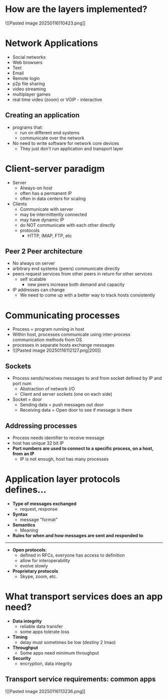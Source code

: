 # How are the layers implemented?
![[Pasted image 20250116110423.png]]
# Network Applications
- Social networks
- Web browsers
- Text
- Email
- Remote login
- p2p file sharing
- video streaming
- multiplayer games
- real time video (zoom) or VOIP - interactive
## Creating an application
- programs that:
	- run on different end systems
	- communicate over the network
- No need to write software for network core devices
	- They just don't run application and transport layer
# Client-server paradigm
- Server
	- Always-on host
	- often has a permanent IP
	- often in data centers for scaling
- Clients
	- Communicate with server
	- may be intermittently connected
	- may have dynamic IP
	- do NOT communicate with each other directly
	- protocols
		- HTTP, IMAP, FTP, etc
## Peer 2 Peer architecture
- No always on server
- arbitrary end systems (peers) communicate directly
- peers request services from other peers in return for other services
	- self scalable
		- new peers increase both demand and capacity
- IP addresses can change
	- We need to come up with a better way to track hosts consistently
# Communicating processes
- Process = program running in host
- Within host, processes communicate using inter-process communication methods from OS
- processes in separate hosts exchange messages
- ![[Pasted image 20250116112127.png|200]]
## Sockets
- Process sends/receives messages to and from socket defined by IP and port num
	- Abstraction of network I/O
	- Client and server sockets (one on each side)
- Socket = door
	- Sending data =  push messages out door
	- Receiving data = Open door to see if message is there
## Addressing processes
- Process needs identifier to receive message
- host has unique 32 bit IP
- **Port numbers are used to connect to a specific process, on a host, from an IP**
	- IP is not enough, host has many processes
# Application layer protocols defines...
- **Type of messages exchanged**
	- request, response
- **Syntax**
	- message "format"
- **Semantics**
	- Meaning
- **Rules for when and how messages are sent and responded to**
---
- **Open protocols**:
	- defined in RFCs, everyone has access to definition
	- allow for interoperability
	- evolve slowly
- **Proprietary protocols**
	- Skype, zoom, etc.
# What transport services does an app need?
- **Data integrity**
	- reliable data transfer
	- some apps tolerate loss
- **Timing**
	- delay must sometimes be low (destiny 2 lmao)
- **Throughput**
	- Some apps need minimum throughput
- **Security**
	- encryption, data integrity
## Transport service requirements: common apps
![[Pasted image 20250116113236.png]]
